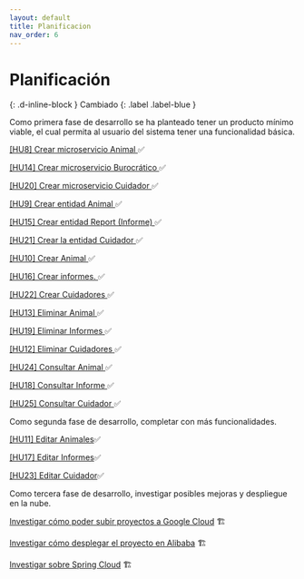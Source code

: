 ```yaml
---
layout: default
title: Planificacion
nav_order: 6
---
```


# Planificación
{: .d-inline-block }
Cambiado
{: .label .label-blue }

Como primera fase de desarrollo se ha planteado tener un producto mínimo viable, el cual permita al usuario del sistema tener una funcionalidad básica.

[[HU8] Crear microservicio Animal ](https://github.com/Guillergood/DailyReport-2.0/issues/47)✅


[[HU14] Crear microservicio Burocrático ](https://github.com/Guillergood/DailyReport-2.0/issues/48)✅


[[HU20] Crear microservicio Cuidador ](https://github.com/Guillergood/DailyReport-2.0/issues/49)✅


[[HU9] Crear entidad Animal ](https://github.com/Guillergood/DailyReport-2.0/issues/50)✅


[[HU15] Crear entidad Report (Informe) ](https://github.com/Guillergood/DailyReport-2.0/issues/51)✅


[[HU21] Crear la entidad Cuidador ](https://github.com/Guillergood/DailyReport-2.0/issues/52)✅


[[HU10] Crear Animal ](https://github.com/Guillergood/DailyReport-2.0/issues/53)✅


[[HU16] Crear informes. ](https://github.com/Guillergood/DailyReport-2.0/issues/54)✅


[[HU22] Crear Cuidadores ](https://github.com/Guillergood/DailyReport-2.0/issues/55)✅


[[HU13] Eliminar Animal ](https://github.com/Guillergood/DailyReport-2.0/issues/59)✅


[[HU19] Eliminar Informes ](https://github.com/Guillergood/DailyReport-2.0/issues/60)✅


[[HU12] Eliminar Cuidadores ](https://github.com/Guillergood/DailyReport-2.0/issues/61)✅


[[HU24] Consultar Animal ](https://github.com/Guillergood/DailyReport-2.0/issues/62)✅


[[HU18] Consultar Informe ](https://github.com/Guillergood/DailyReport-2.0/issues/63)✅


[[HU25] Consultar Cuidador ](https://github.com/Guillergood/DailyReport-2.0/issues/64)✅


Como segunda fase de desarrollo, completar con más funcionalidades.

[[HU11] Editar Animales](https://github.com/Guillergood/DailyReport-2.0/issues/56)✅

[[HU17] Editar Informes](https://github.com/Guillergood/DailyReport-2.0/issues/57)✅

[[HU23] Editar Cuidador](https://github.com/Guillergood/DailyReport-2.0/issues/58)✅


Como tercera fase de desarrollo, investigar posibles mejoras y despliegue en la nube.

[Investigar cómo poder subir proyectos a Google Cloud](https://github.com/Guillergood/DailyReport-2.0/issues/18)  🏗️

[Investigar cómo desplegar el proyecto en Alibaba](https://github.com/Guillergood/DailyReport-2.0/issues/23)  🏗️

[Investigar sobre Spring Cloud](https://github.com/Guillergood/DailyReport-2.0/issues/24)  🏗️
